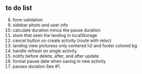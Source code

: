 ## to do list
8. form validation
9. sidebar photo and user info
1. calculate duration minus the pause duration
2. store that seen the landing in localStorage
3. cancel button on create activity (route with reloc)
4. landing view picturess only centered h2 and footer colored bg
5. handle refresh on single activity
6. notify before delete, after, and after update
7. format pause date when saving in new activity
8. pauses duration See #1.